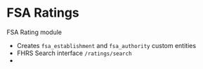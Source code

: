 FSA Ratings
=======

FSA Rating module

* Creates `fsa_establishment` and `fsa_authority` custom entities
* FHRS Search interface `/ratings/search`
* 

